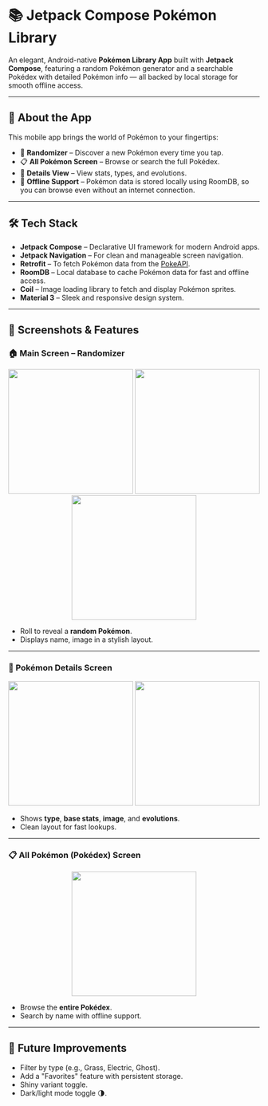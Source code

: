 # 📚 Jetpack Compose Pokémon Library

An elegant, Android-native **Pokémon Library App** built with **Jetpack Compose**, featuring a random Pokémon generator and a searchable Pokédex with detailed Pokémon info — all backed by local storage for smooth offline access.

---

## 🧩 About the App

This mobile app brings the world of Pokémon to your fingertips:

- 🎲 **Randomizer** – Discover a new Pokémon every time you tap.  
- 📋 **All Pokémon Screen** – Browse or search the full Pokédex.  
- 📖 **Details View** – View stats, types, and evolutions.  
- 💾 **Offline Support** – Pokémon data is stored locally using RoomDB, so you can browse even without an internet connection.

---

## 🛠️ Tech Stack

- **Jetpack Compose** – Declarative UI framework for modern Android apps.  
- **Jetpack Navigation** – For clean and manageable screen navigation.  
- **Retrofit** – To fetch Pokémon data from the [PokeAPI](https://pokeapi.co/).  
- **RoomDB** – Local database to cache Pokémon data for fast and offline access.  
- **Coil** – Image loading library to fetch and display Pokémon sprites.  
- **Material 3** – Sleek and responsive design system.

---

## 📱 Screenshots & Features

### 🏠 Main Screen – Randomizer

<p align="center">
  <img src="screenshots/494356001_1369085034366725_6204314868962329093_n.jpg" width="250"/>
  <img src="screenshots/494360258_686167054318088_1495701296423828544_n.jpg" width="250"/>
  <img src="screenshots/494357504_1404878704034228_5967385705310574548_n.jpg" width="250"/>
</p>

- Roll to reveal a **random Pokémon**.  
- Displays name, image in a stylish layout.

---

### 📄 Pokémon Details Screen

<p align="center">
  <img src="screenshots/494360235_728352996196863_7783770273121195276_n.jpg" width="250"/>
  <img src="screenshots/494356399_9950696288378989_8830066771313108294_n.jpg" width="250"/>
</p>

- Shows **type**, **base stats**, **image**, and **evolutions**.  
- Clean layout for fast lookups.

---

### 📋 All Pokémon (Pokédex) Screen

<p align="center">
  <img src="screenshots/494357965_559098883910449_235413113180363228_n.jpg" width="250"/>
</p>

- Browse the **entire Pokédex**.  
- Search by name with offline support.

---

## 🚀 Future Improvements

- Filter by type (e.g., Grass, Electric, Ghost).  
- Add a "Favorites" feature with persistent storage.  
- Shiny variant toggle.  
- Dark/light mode toggle 🌗.  
